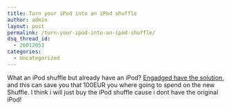```yaml
---
title: Turn your iPod into an iPod shuffle
author: admin
layout: post
permalink: /turn-your-ipod-into-an-ipod-shuffle/
dsq_thread_id:
  - 26012053
categories:
  - Uncategorized
---
```

What an iPod shuffle but already have an iPod? [Engadged have the solution][1], and this can save you that 100EUR you where going to spend on the new Shuffle. I think i will just buy the iPod shuffle cause i dont have the original iPod!

 [1]: http://www.engadget.com/entry/1234000240027115/